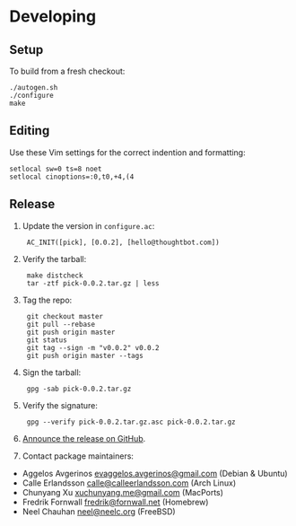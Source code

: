 Developing
==========

Setup
-----

To build from a fresh checkout:

    ./autogen.sh
    ./configure
    make

Editing
-------

Use these Vim settings for the correct indention and formatting:

```
setlocal sw=0 ts=8 noet
setlocal cinoptions=:0,t0,+4,(4
```

Release
-------

1. Update the version in `configure.ac`:

        AC_INIT([pick], [0.0.2], [hello@thoughtbot.com])

2. Verify the tarball:

        make distcheck
        tar -ztf pick-0.0.2.tar.gz | less

3. Tag the repo:

        git checkout master
        git pull --rebase
        git push origin master
        git status
        git tag --sign -m "v0.0.2" v0.0.2
        git push origin master --tags

4. Sign the tarball:

        gpg -sab pick-0.0.2.tar.gz

5. Verify the signature:

        gpg --verify pick-0.0.2.tar.gz.asc pick-0.0.2.tar.gz

6. [Announce the release on
   GitHub](https://github.com/thoughtbot/pick/releases/new).

7. Contact package maintainers:

* Aggelos Avgerinos <evaggelos.avgerinos@gmail.com> (Debian & Ubuntu)
* Calle Erlandsson <calle@calleerlandsson.com> (Arch Linux)
* Chunyang Xu <xuchunyang.me@gmail.com> (MacPorts)
* Fredrik Fornwall <fredrik@fornwall.net> (Homebrew)
* Neel Chauhan <neel@neelc.org> (FreeBSD)
